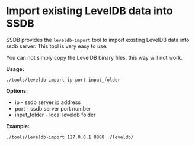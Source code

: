 # Import existing LevelDB data into SSDB

SSDB provides the ```leveldb-import``` tool to import existing LevelDB data into ssdb server. This tool is very easy to use.

<div class="alert alert-info">You can not simply copy the LevelDB binary files, this way will not work.</div>

__Usage:__

	./tools/leveldb-import ip port input_folder

__Options:__

* ip - ssdb server ip address
* port - ssdb server port number
* input_folder - local leveldb folder

__Example:__

	./tools/leveldb-import 127.0.0.1 8888 ./leveldb/
